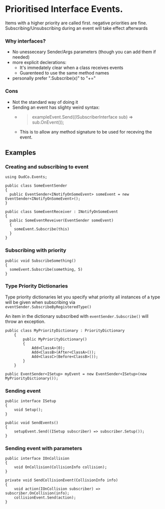 # Prioritised Interface Events. 
Items with a higher priority are called first. negative priorities are fine.
Subscribing/Unsubscribing during an event will take effect afterwards

### Why interfaces?
- No unesseceary Sender/Args parameters (though you can add them if needed)
- more explicit declerations:
  - It's immedately clear when a class receives events
  - Guarenteed to use the same method names
- personally prefer ".Subscribe(x)" to "+="

### Cons
- Not the standard way of doing it
- Sending an event has slighty weird syntax:
    - >exampleEvent.Send((ISubscriberInterface sub) => sub.OnEvent());
    - This is to allow any method signature to be used for receving the event.


## Examples

### Creating and subscribing to event
```
using DudCo.Events;

public class SomeEventSender
{
  public EventSender<INotifyOnSomeEvent> someEvent = new EventSender<INotifyOnSomeEvent>();
}

public class SomeEventReceiver : INotifyOnSomeEvent
{
  public SomeEventReveiver(EventSender someEvent)
  {
    someEvent.Subscribe(this)
  }
}
```

### Subscribing with priority
```
public void SubscribeSomething()
{
  someEvent.Subscribe(something, 5)
}
```

### Type Priority Dictionaries
Type priority dictionaries let you specify what priority all instances of a type will be given when subscribing via ``eventSender.SubscribeByRegisteredType()``

An item in the dictionary subscribed with ``eventSender.Subscribe()`` will throw an exception.

```   
public class MyPriorityDictionary : PriorityDictionary
    {
        public MyPriorityDictionary()
        {
            Add<ClassA>(0);
            Add<ClassB>(After<ClassA>());
            Add<ClassC>(Before<ClassB>());
        }
    }
```

```
public EventSender<ISetup> myEvent = new EventSender<ISetup>(new MyPriorityDictionary());
```

### Sending event
```
public interface ISetup
{
    void Setup();
}

public void SendEvents()
{ 
    setupEvent.Send((ISetup subscriber) => subscriber.Setup());
}
```

### Sending event with parameters 
``` 
public interface IOnCollision
{
    void OnCollision(CollisionInfo collision);
}

private void SendCollisionEvent(CollisionInfo info)
{
    void action(IOnCollision subscriber) => subscriber.OnCollision(info);
    collisionEvent.Send(action);
}
```

